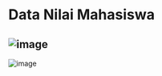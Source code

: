 # Data Nilai Mahasiswa

![image](https://user-images.githubusercontent.com/58357765/187082690-76a1404e-8234-4cd9-aaf5-29f153de0ae7.png)
---------------------------------------------------
![image](https://user-images.githubusercontent.com/58357765/187082719-f8579d95-89f3-4345-a649-9c19edf8a945.png)
